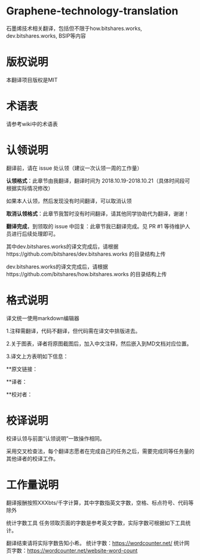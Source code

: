 # Graphene-technology-translation
石墨烯技术相关翻译，包括但不限于how.bitshares.works, dev.bitshares.works, BSIP等内容

# 版权说明
本翻译项目版权是MIT

# 术语表
请参考wiki中的术语表

# 认领说明
翻译前，请在 issue 处认领（建议一次认领一周的工作量）

**认领格式**：此章节由我翻译，翻译时间为 2018.10.19-2018.10.21（具体时间段可根据实际情况修改）

如果本人认领，然后发现没有时间翻译，可以取消认领

**取消认领格式**：此章节我暂时没有时间翻译，请其他同学协助代为翻译，谢谢！

**翻译完成**，到领取的 issue 中回复：此章节我已翻译完成。见 PR #1 等待维护人员进行后续处理即可。

其中dev.bitshares.works的译文完成后，请根据https://github.com/bitshares/dev.bitshares.works 的目录结构上传

 dev.bitshares.works的译文完成后，请根据https://github.com/bitshares/how.bitshares.works 的目录结构上传

# 格式说明
译文统一使用markdown编辑器

1.注释需翻译，代码不翻译，但代码需在译文中排版进去。

2.关于图表，译者将原图截图后，加入中文注释，然后嵌入到MD文档对应位置。


3.译文上方表明如下信息：

**原文链接：

**译者：

**校对者：


# 校译说明
校译认领与前面“认领说明”一致操作相同。

采用交叉检查法，每个翻译志愿者在完成自己的任务之后，需要完成同等任务量的其他译者的校译工作。

# 工作量说明
翻译报酬按照XXXbts/千字计算，其中字数指英文字数，空格、标点符号、代码等除外

统计字数工具 任务领取页面的字数是参考英文字数，实际字数可根据如下工具统计。

翻译结束请将实际字数告知小希。 统计字数：https://wordcounter.net/ 统计网页字数：https://wordcounter.net/website-word-count
